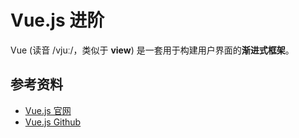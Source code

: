 # Vue.js 进阶

Vue (读音 /vjuː/，类似于 **view**) 是一套用于构建用户界面的**渐进式框架**。

<!-- TOC depthFrom:2 depthTo:3 -->

<!-- /TOC -->

## 参考资料

- [Vue.js 官网](https://cn.vuejs.org/index.html)
- [Vue.js Github](https://github.com/vuejs/vue)
